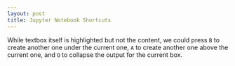 ```yaml
---
layout: post
title: Jupyter Notebook Shortcuts
---
```

While textbox itself is highlighted but not the content, we could press ```B``` to create another one under the current one, ```A``` to create another one above the current one, and ```O``` to collapse the output for the current box.
